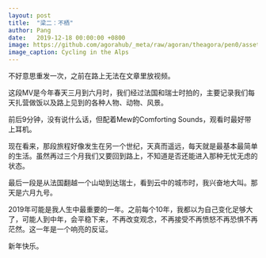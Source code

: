```yaml
---
layout: post
title:  "梁二：不栖"
author: Pang
date:   2019-12-18 00:00:00 +0800
image: https://github.com/agorahub/_meta/raw/agoran/theagora/pen0/assets/images/c1/c1-20191217-01.jpg
image_caption: Cycling in the Alps
---
```

不好意思重发一次，之前在路上无法在文章里放视频。

这段MV是今年春天三月到六月时，我们经过法国和瑞士时拍的，主要记录我们每天扎营做饭以及路上见到的各种人物、动物、风景。

前后9分钟，没有说什么话，但配着Mew的Comforting Sounds，观看时最好带上耳机。

现在看来，那段旅程好像发生在另一个世纪，天真而遥远，每天就是最基本最简单的生活。虽然再过三个月我们又要回到路上，不知道是否还能进入那种无忧无虑的状态。

最后一段是从法国翻越一个山坳到达瑞士，看到云中的城市时，我兴奋地大叫。那天是六月九号。

2019年可能是我人生中最重要的一年。之前每个10年，我都以为自己变化足够大了，可能人到中年，会平稳下来，不再改变观念，不再接受不再愤怒不再恐惧不再茫然。这一年是一个响亮的反证。

新年快乐。

<!--more-->

